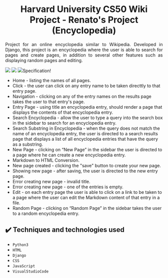 <h1 align="center">Harvard University CS50 Wiki Project - Renato's Project (Encyclopedia) </h1>

<p align="justify">Project for an online encyclopedia similar to Wikipedia. Developed in Django, 
  this project is an encyclopedia where the user is able to search for pages and create pages, 
  in addition to several other features such as displaying random pages and editing.</p>
  <img src="https://github.com/Renato9889/project1/assets/38532053/9a9dffff-db35-4312-a627-93a002ef7136">
  <img src="https://github.com/Renato9889/project1/assets/38532053/4e79f284-6afc-4a52-9b21-32ced54d5f4a">
  <img src="https://github.com/Renato9889/project1/assets/38532053/4e79f284-6afc-4a52-9b21-32ced54d5f4a"
<h2>Specification</h2>!
<ul>
  <li>Home - listing the names of all pages.</li>
  <li> Click - the user can click on any entry name to be taken directtly to that entry page.</li>
  <li>Navigation - clicking on any of the entry names on the results page takes the user to that entry's page.</li>
  <li>Entry Page - using title an encyclopedia entry, should render a page that displays the contents of that encyclopedia entry.</li>
  <li>Search Encyclopedia - allow the user to type a query into the search box in the sidebar to search for an encyclopedia entry.</li>
  <li>Search Substring in Encyclopedia - when the query does not match the name of an encyclopedia entry, the user is directed to a search results page that displays a list of all encyclopedia entries that have the query as a substring.</li>
  <li>New Page - clicking on “New Page” in the sidebar the user is directed to a page where he can create a new encyclopedia entry.</li>
  <li>Markdown to HTML Conversion.</li>
  <li>New page created - clicking the "save" button to create your new page.</li>
  <li>Showing new page - after saving, the user is directed to the new entry page.</li>
  <li>Error creating new page - invalid title.</li>
  <li>Error creating new page - one of the entries is empty.</li>
  <li>Edit - on each entry page the user is able to click on a link to be taken to a page where the user can edit the Markdown content of that entry in a file.</li>
  <li>Random Page - clicking on “Random Page” in the sidebar takes the user to a random encyclopedia entry.</li>
</ul>

## ✔️ Techniques and technologies used
- ``Python3``
- ``HTML``
- ``Django``
- ``CSS``
- ``JavaScript``
- ``VisualStudioCode``

